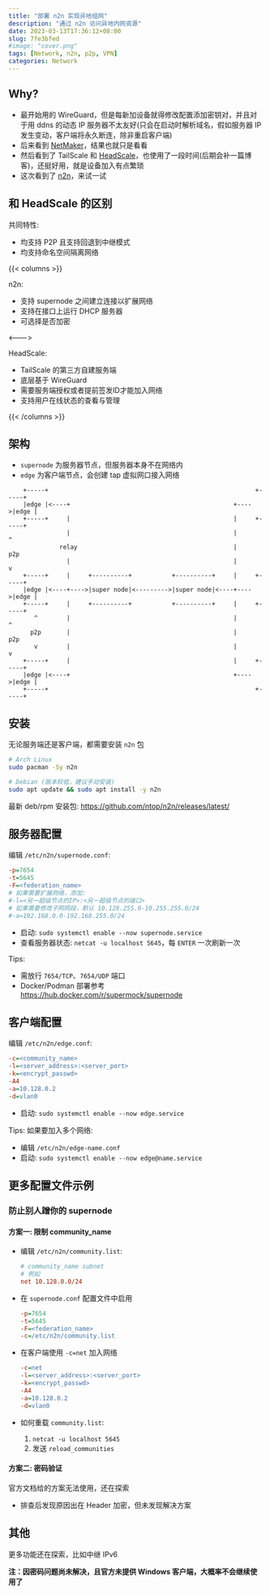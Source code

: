 ```yaml
---
title: "部署 n2n 实现异地组网"
description: "通过 n2n 访问异地内网资源"
date: 2023-03-13T17:36:12+08:00
slug: 7fe3bfed
#image: "cover.png"
tags: [Network, n2n, p2p, VPN]
categories: Network
---
```


## Why?

- 最开始用的 WireGuard，但是每新加设备就得修改配置添加密钥对，并且对于用 ddns 的动态 IP 服务器不太友好(只会在启动时解析域名，假如服务器 IP 发生变动，客户端将永久断连，除非重启客户端)
- 后来看到 [NetMaker](https://github.com/gravitl/netmaker)，结果也就只是看看
- 然后看到了 TailScale 和 [HeadScale](https://github.com/juanfont/headscale)，也使用了一段时间(后期会补一篇博客)，还挺好用，就是设备加入有点繁琐
- 这次看到了 [n2n](https://github.com/ntop/n2n)，来试一试

## 和 HeadScale 的区别

共同特性:

- 均支持 P2P 且支持回退到中继模式
- 均支持命名空间隔离网络

{{< columns >}}

n2n:

- 支持 supernode 之间建立连接以扩展网络
- 支持在接口上运行 DHCP 服务器
- 可选择是否加密

<--->

HeadScale:

- TailScale 的第三方自建服务端
- 底层基于 WireGuard
- 需要服务端授权或者提前签发ID才能加入网络
- 支持用户在线状态的查看与管理

{{< /columns >}}

## 架构

- `supernode` 为服务器节点，但服务器本身不在网络内
- `edge` 为客户端节点，会创建 tap 虚拟网口接入网络

```goat
    +-----+                                                         +-----+    
    |edge |<----+                                             +---->|edge |    
    +-----+     |                                             |     +-----+    
                |                                             |        ^       
              relay                                           |       p2p      
                |                                             |        v       
    +-----+     |     +----------+           +----------+     |     +-----+    
    |edge |<----+---->|super node|<--------->|super node|<----+---->|edge |    
    +-----+     |     +----------+           +----------+     |     +-----+    
       ^        |                                             |        ^       
      p2p       |                                             |       p2p      
       v        |                                             |        v       
    +-----+     |                                             |     +-----+    
    |edge |<----+                                             +---->|edge |    
    +-----+                                                         +-----+    
```

## 安装

无论服务端还是客户端，都需要安装 `n2n` 包

```bash
# Arch Linux
sudo pacman -Sy n2n

# Debian (版本较低，建议手动安装)
sudo apt update && sudo apt install -y n2n
```

最新 deb/rpm 安装包: <https://github.com/ntop/n2n/releases/latest/>

## 服务器配置

编辑 `/etc/n2n/supernode.conf`:

```ini
-p=7654
-t=5645
-F=<federation_name>
# 如果需要扩展网络，添加:
#-l=<另一超级节点的IP>:<另一超级节点的端口>
# 如果需要修改子网网段，默认 10.128.255.0-10.255.255.0/24
#-a=192.168.0.0-192.168.255.0/24
```

- 启动: `sudo systemctl enable --now supernode.service`
- 查看服务器状态: `netcat -u localhost 5645`，每 `ENTER` 一次刷新一次

Tips:

- 需放行 `7654/TCP`、`7654/UDP` 端口
- Docker/Podman 部署参考 <https://hub.docker.com/r/supermock/supernode>

## 客户端配置

编辑 `/etc/n2n/edge.conf`:

```ini
-c=<community_name>
-l=<server_address>:<server_port>
-k=<encrypt_passwd>
-A4
-a=10.128.0.2
-d=vlan0
```

- 启动: `sudo systemctl enable --now edge.service`

Tips: 如果要加入多个网络:

- 编辑 `/etc/n2n/edge-name.conf`
- 启动: `sudo systemctl enable --now edge@name.service`

## 更多配置文件示例

### 防止别人蹭你的 supernode

#### 方案一: 限制 community_name

- 编辑 `/etc/n2n/community.list`:

  ```ini
  # community_name subnet
  # 例如
  net 10.128.0.0/24
  ```

- 在 `supernode.conf` 配置文件中启用

  ```ini
  -p=7654
  -t=5645
  -F=<federation_name>
  -c=/etc/n2n/community.list
  ```

- 在客户端使用 `-c=net` 加入网络

  ```ini
  -c=net
  -l=<server_address>:<server_port>
  -k=<encrypt_passwd>
  -A4
  -a=10.128.0.2
  -d=vlan0
  ```

- 如何重载 `community.list`:

  1. `netcat -u localhost 5645`
  2. 发送 `reload_communities`

#### 方案二: 密码验证

官方文档给的方案无法使用，还在探索

- 排查后发现原因出在 Header 加密，但未发现解决方案

## 其他

更多功能还在探索，比如中继 IPv6

**注：因密码问题尚未解决，且官方未提供 Windows 客户端，大概率不会继续使用了**
